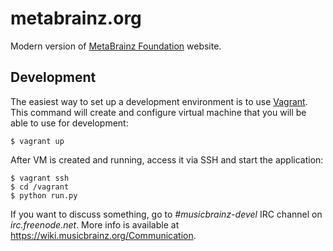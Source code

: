 # metabrainz.org

Modern version of [MetaBrainz Foundation](http://metabrainz.org/) website.

## Development

The easiest way to set up a development environment is to use [Vagrant](https://www.vagrantup.com/).
This command will create and configure virtual machine that you will be able to use for development:

    $ vagrant up

After VM is created and running, access it via SSH and start the application: 

    $ vagrant ssh
    $ cd /vagrant
    $ python run.py


If you want to discuss something, go to *#musicbrainz-devel* IRC channel on *irc.freenode.net*.
More info is available at https://wiki.musicbrainz.org/Communication.
